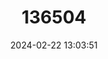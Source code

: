 ---
title: "136504"
category: "Pteropus aruensis"
draft: false
date: 2024-02-22 13:03:51
languages:
  English: ["Aru Flying Fox"]
---